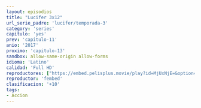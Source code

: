 ```yaml
---
layout: episodios
title: "Lucifer 3x12"
url_serie_padre: 'lucifer/temporada-3'
category: 'series'
capitulo: 'yes'
prev: 'capitulo-11'
anio: '2017'
proximo: 'capitulo-13'
sandbox: allow-same-origin allow-forms
idioma: 'Latino'
calidad: 'Full HD'
reproductores: ["https://embed.pelisplus.movie/play?id=MjUxNjE=&option=latin"]
reproductor: 'fembed'
clasificacion: '+10'
tags:
- Accion
---
```












